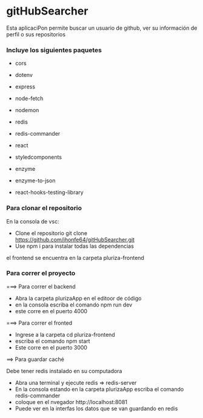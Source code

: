 
# gitHubSearcher

Esta aplicaciPon permite buscar un usuario de github, ver su información de perfil o sus repositorios

### Incluye los siguientes paquetes

- cors
- dotenv
- express
- node-fetch
- nodemon
- redis
- redis-commander

- react
- styledcomponents
- enzyme
- enzyme-to-json
- react-hooks-testing-library



### Para clonar el repositorio

En la consola de vsc: 

- Clone el repositorio git clone https://github.com/jhonfe64/gitHubSearcher.git
- Use npm i para instalar todas las dependencias

el frontend se encuentra en la carpeta pluriza-frontend


### Para correr el proyecto

===> Para correr el backend

- Abra la carpeta plurizaApp en el editoor de código
- en la consola escriba el comando npm run dev
- este corre en el puerto 4000

===> Para correr el fronted

- Ingrese a la carpeta cd pluriza-frontend
- escriba el comando npm start
- Este corre en el puerto 3000

==> Para guardar caché

Debe tener redis instalado en su computadora

- Abra una terminal y ejecute redis =>  redis-server
- En la consola estando en la carpeta plurizaApp escriba el comando redis-commander
- coloque en el nvegador http://localhost:8081
- Puede ver en la interfas los datos que se van guardando en redis




